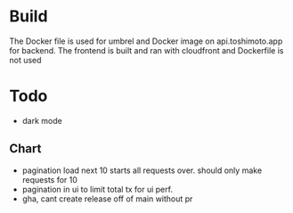 # Build

The Docker file is used for umbrel and Docker image on api.toshimoto.app for backend.
The frontend is built and ran with cloudfront and Dockerfile is not used

# Todo

- dark mode

## Chart

- pagination load next 10 starts all requests over. should only make requests for 10
- pagination in ui to limit total tx for ui perf.
- gha, cant create release off of main without pr

<!-- build -->
<!-- build -->
<!-- build -->
